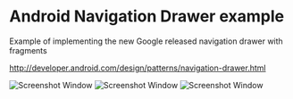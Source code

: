 Android Navigation Drawer example 
=================================

Example of implementing the new Google released navigation drawer with fragments

http://developer.android.com/design/patterns/navigation-drawer.html

![Screenshot Window](https://raw.github.com/daemonza/drawernavigationexample/master/Screenshots/1.png)
![Screenshot Window](https://raw.github.com/daemonza/drawernavigationexample/master/Screenshots/2.png)
![Screenshot Window](https://raw.github.com/daemonza/drawernavigationexample/master/Screenshots/3.png)


